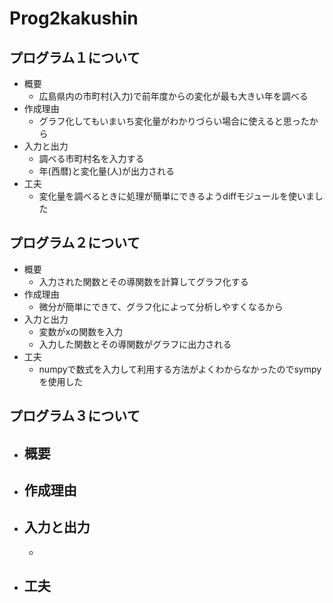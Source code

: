 # Prog2kakushin
## プログラム１について  
- 概要
  - 広島県内の市町村(入力)で前年度からの変化が最も大きい年を調べる
- 作成理由
  - グラフ化してもいまいち変化量がわかりづらい場合に使えると思ったから
- 入力と出力
  - 調べる市町村名を入力する
  - 年(西暦)と変化量(人)が出力される
- 工夫
  - 変化量を調べるときに処理が簡単にできるようdiffモジュールを使いました
## プログラム２について  
- 概要
  - 入力された関数とその導関数を計算してグラフ化する
- 作成理由
  - 微分が簡単にできて、グラフ化によって分析しやすくなるから
- 入力と出力
  - 変数がxの関数を入力
  - 入力した関数とその導関数がグラフに出力される
- 工夫
  - numpyで数式を入力して利用する方法がよくわからなかったのでsympyを使用した
## プログラム３について
- 概要
  - 
- 作成理由
  - 
- 入力と出力
  -
  -   
- 工夫
  - 
